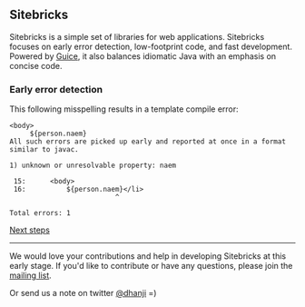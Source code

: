 Sitebricks
----------

Sitebricks is a simple set of libraries for web applications. Sitebricks focuses on early error
 detection, low-footprint code, and fast development. Powered by
 [Guice](http://code.google.com/p/google-guice), it also balances idiomatic
 Java with an emphasis on concise code.

### Early error detection ###

This following misspelling results in a template compile error:

    <body>
         ${person.naem}
    All such errors are picked up early and reported at once in a format similar to javac.

    1) unknown or unresolvable property: naem

     15:      <body>
     16:          ${person.naem}</li>
                              ^

    Total errors: 1

[Next steps](http://sitebricks.org)

* * *

We would love your contributions and help in developing Sitebricks at this early stage. If you'd
like to contribute or have any questions, please join the [mailing list](http://groups.google.com/group/google-sitebricks).

Or send us a note on twitter [@dhanji](http://twitter.com/dhanji) =)